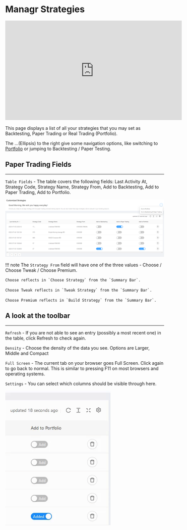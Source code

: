# Managr Strategies

<iframe width="560" height="315" src="https://www.youtube.com/embed/c8c-GeIhibY" frameborder="0" allow="accelerometer; autoplay; encrypted-media; gyroscope; picture-in-picture" allowfullscreen></iframe>

This page displays a list of all your strategies that you may set as Backtesting, Paper Trading or Real Trading (Portfolio).

The ...(Ellipsis) to the right give some navigation options, like switching to [Portfolio](portfolio.md) or jumping to Backtesting / Paper Testing.

## Paper Trading Fields
---
`Table Fields` - The table covers the following fields: Last Activity At, Strategy Code, Strategy Name, Strategy From, Add to Backtesting, Add to Paper Trading, Add to Portfolio.

![Custom Strategies](imgs/custom-1.png)

!!! note
    The `Strategy From` field will have one of the three values - Choose / Choose Tweak / Choose Premium. 
    
    Choose reflects in `Choose Strategy` from the `Summary Bar`.
    
    Choose Tweak reflects in `Tweak Strategy` from the `Summary Bar`.
    
    Choose Premium reflects in `Build Strategy` from the `Summary Bar`.

## A look at the toolbar
---

`Refresh` - If you are not able to see an entry (possibly a most recent one) in the table, click Refresh to check again.

`Density` - Choose the density of the data you see. Options are Larger, Middle and Compact

`Full Screen` - The current tab on your browser goes Full Screen. Click again to go back to normal. This is similar to pressing F11 on most browsers and operating systems.

`Settings` - You can select which columns should be visible through here.

![Custom Strategies](imgs/custom-2.gif)
